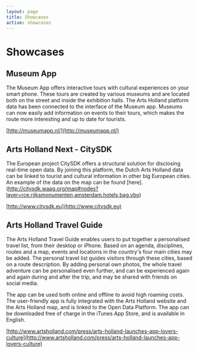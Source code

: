 ```yaml
---
layout: page
title: Showcases
active: showcases
---
```


# Showcases

## Museum App

The Museum App offers interactive tours with cultural experiences on your smart phone. These tours are created by various museums and are located both on the street and inside the exhibition halls. The Arts Holland platform data has been connected to the interface of the Museum app. Museums can now easily add information on events to their tours, which makes the route more interesting and up to date for tourists.

[http://museumapp.nl/](http://museumapp.nl/)

## Arts Holland Next - CitySDK

The European project CitySDK offers a structural solution for disclosing real-time open data. By joining this platform, the Dutch Arts Holland data can be linked to tourist and cultural information in other big European cities. An example of the data on the map can be found [here].(http://citysdk.waag.org/map#nodes?layer=rce.rijksmonumenten,amsterdam.hotels,bag.vbo)

[http://www.citysdk.eu](http://www.citysdk.eu)

## Arts Holland Travel Guide

The Arts Holland Travel Guide enables users to put together a personalised travel list, from their desktop or iPhone. Based on an agenda, disciplines, routes and a map, events and locations in the country's four main cities may be added. The personal travel list guides visitors through these cities, based on a route description. By adding personal own photos, the whole travel adventure can be personalised even further, and can be experienced again and again during and after the trip, and may be shared with friends on social media.

The app can be used both online and offline to avoid high roaming costs. The user-friendly app is fully integrated with the Arts Holland website and the Arts Holland map, and is linked to the Open Data Platform. The app can be downloaded free of charge in the iTunes App Store, and is available in English.

[http://www.artsholland.com/press/arts-holland-launches-app-lovers-culture](http://www.artsholland.com/press/arts-holland-launches-app-lovers-culture)